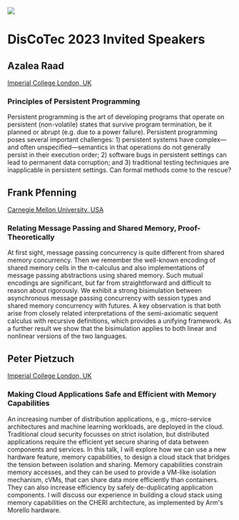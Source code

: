 [![](discotec2023-banner.v3.png)](https://www.discotec.org/2023/)

# DisCoTec 2023 Invited Speakers

## Azalea Raad

[Imperial College London, UK](https://www.soundandcomplete.org/)  

###  Principles of Persistent Programming

Persistent programming is the art of developing programs that operate on persistent (non-volatile) states that survive program termination, be it planned or abrupt (e.g. due to a power failure). Persistent programming poses several important challenges: 1) persistent systems have complex—and often unspecified—semantics in that operations do not generally persist in their execution order; 2) software bugs in persistent settings can lead to permanent data corruption; and 3) traditional testing techniques are inapplicable in persistent settings. Can formal methods come to the rescue?


## Frank Pfenning
[Carnegie Mellon University, USA](https://www.cs.cmu.edu/~fp/)

### Relating Message Passing and Shared Memory, Proof-Theoretically

At first sight, message passing concurrency is quite different from shared memory concurrency. Then we remember the well-known encoding of shared memory cells in the π-calculus and also implementations of message passing abstractions using shared memory. Such mutual encodings are significant, but far from straightforward and difficult to reason about rigorously.
We exhibit a strong bisimulation between asynchronous message passing concurrency with session types and shared memory concurrency with futures. A key observation is that both arise from closely related interpretations of the semi-axiomatic sequent calculus with recursive definitions, which provides a unifying framework. As a further result we show that the bisimulation applies to both linear and nonlinear versions of the two languages.

## Peter Pietzuch
[Imperial College London, UK](https://www.doc.ic.ac.uk/~prp/)

### Making Cloud Applications Safe and Efficient with Memory Capabilities

An increasing number of distribution applications, e.g., micro-service architectures and machine learning workloads, are deployed in the cloud. Traditional cloud security focusses on strict isolation, but distributed applications require the efficient yet secure sharing of data between components and services. In this talk, I will explore how we can use a new hardware feature, memory capabilities, to design a cloud stack that bridges the tension between isolation and sharing. Memory capabilities constrain memory accesses, and they can be used to provide a VM-like isolation mechanism, cVMs, that can share data more efficiently than containers. They can also increase efficiency by safely de-duplicating application components. I will discuss our experience in building a cloud stack using memory capabilities on the CHERI architecture, as implemented by Arm's Morello hardware.
